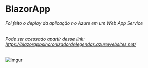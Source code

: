 # BlazorApp
###### Foi feito o deploy da aplicação no Azure em um Web App Service
###### Pode ser acessado apartir desse link: https://blazorappsincronizadordelegendas.azurewebsites.net/

![Imgur](https://i.imgur.com/TLOaxOo.png)
